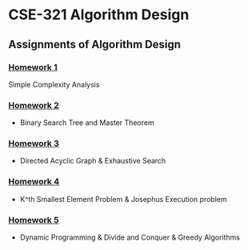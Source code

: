 # CSE-321 Algorithm Design
## Assignments of Algorithm Design

### [Homework 1](https://github.com/sglbl/CSE-321/tree/master/hw1)
Simple Complexity Analysis

### [Homework 2](https://github.com/sglbl/CSE-321/tree/master/hw2)
- Binary Search Tree and Master Theorem

### [Homework 3](https://github.com/sglbl/CSE-321/tree/master/hw3)
- Directed Acyclic Graph & Exhaustive Search

### [Homework 4](https://github.com/sglbl/CSE-321/tree/master/hw4)
- K^th Smallest Element Problem & Josephus Execution problem

### [Homework 5](https://github.com/sglbl/CSE-321/tree/master/hw5)
- Dynamic Programming & Divide and Conquer & Greedy Algorithms
